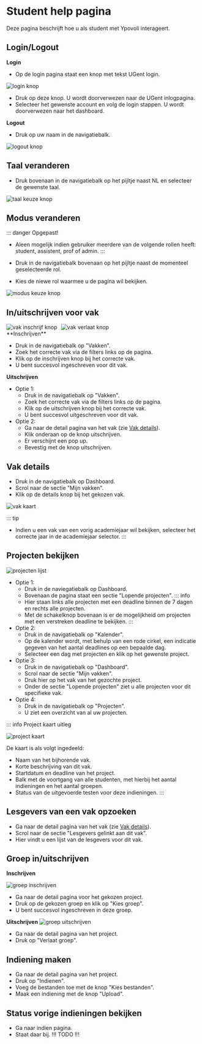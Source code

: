 # Student help pagina

Deze pagina beschrijft hoe u als student met Ypovoli interageert.


## Login/Logout

**Login**

- Op de login pagina staat een knop met tekst UGent login.

![login knop](../assets/login-button.png)
- Druk op deze knop. U wordt doorverwezen naar de UGent inlogpagina.
- Selecteer het gewenste account en volg de login stappen. U wordt doorverwezen naar het dashboard.

**Logout**

- Druk op uw naam in de navigatiebalk.

![logout knop](../assets/nl/logout-button.png)

## Taal veranderen

- Druk bovenaan in de navigatiebalk op het pijltje naast NL en selecteer de gewenste taal.

![taal keuze knop](../assets/nl/lang-change.png)

## Modus veranderen

::: danger Opgepast!
- Aleen mogelijk indien gebruiker meerdere van de volgende rollen heeft: student, assistent, prof of admin.
:::

- Druk in de navigatiebalk bovenaan op het pijltje naast de momenteel geselecteerde rol.
- Kies de niewe rol waarmee u de pagina wil bekijken.

![modus keuze knop](../assets/student/modus-change.png)

## In/uitschrijven voor vak

<div style="display: flex; align-items: center;">
    <img src="../assets/student/nl/join-course.png" alt="vak inschrijf knop" style="width: auto; height: auto; margin-right: 10px;">
    <img src="../assets/student/nl/leave-course.png" alt="vak verlaat knop" style="width: auto; height: auto;">
</div>
**Inschrijven**

- Druk in de navigatiebalk op "Vakken".
- Zoek het correcte vak via de filters links op de pagina.
- Klik op de inschrijven knop bij het correcte vak.
- U bent succesvol ingeschreven voor dit vak.

**Uitschrijven**
- Optie 1:
  - Druk in de navigatiebalk op "Vakken".
  - Zoek het correcte vak via de filters links op de pagina.
  - Klik op de uitschrijven knop bij het correcte vak.
  - U bent succesvol uitgeschreven voor dit vak. 
- Optie 2:
  - Ga naar de detail pagina van het vak (zie [Vak details](#vak-details)).
  - Klik onderaan op de knop uitschrijven.
  - Er verschijnt een pop up.
  - Bevestig met de knop uitschrijven.

## Vak details
- Druk in de navigatiebalk op Dashboard.
- Scrol naar de sectie "Mijn vakken".
- Klik op de details knop bij het gekozen vak.

![vak kaart](../assets/course-card.png)

::: tip
- Indien u een vak van een vorig academiejaar wil bekijken, selecteer het correcte jaar in de academiejaar selector.
:::

## Projecten bekijken

![projecten lijst](../assets/nl/project-list.png)

- Optie 1:
  - Druk in de naviegatiebalk op Dashboard.
  - Bovenaan de pagina staat een sectie "Lopende projecten".
  ::: info
  - Hier staan links alle projecten met een deadline binnen de 7 dagen en rechts alle projecten.
  - Met de schakelknop bovenaan is er de mogelijkheid om projecten met een verstreken deadline te bekijken.
  :::
- Optie 2:
  - Druk in de navigatiebalk op "Kalender".
  - Op de kalender wordt, met behulp van een rode cirkel, een indicatie gegeven van het aantal deadlines op een bepaalde dag. 
  - Selecteer een dag met projecten en klik op het gewenste project.
- Optie 3:
  - Druk in de navigatiebalk op "Dashboard".
  - Scrol naar de sectie "Mijn vakken".
  - Druk hier op het vak van het gezochte project.
  - Onder de sectie "Lopende projecten" ziet u alle projecten voor dit specifieke vak.
- Optie 4: 
  - Druk in de navigatiebalk op "Projecten".
  - U ziet een overzicht van al uw projecten.

::: info Project kaart uitleg
<!-- TODO maybey ne fotoke en me numerkes aanduide -->
![project kaart](../assets/nl/project-card.png)

De kaart is als volgt ingedeeld:
- Naam van het bijhorende vak.
- Korte beschrijving van dit vak.
- Startdatum en deadline van het project.
- Balk met de voortgang van alle studenten, met hierbij het aantal indieningen en het aantal groepen.
- Status van de uitgevoerde testen voor deze indieningen.
:::

## Lesgevers van een vak opzoeken
- Ga naar de detail pagina van het vak (zie [Vak details](#vak-details)).
- Scrol naar de sectie "Lesgevers gelinkt aan dit vak".
- Hier vindt u een lijst van de lesgevers voor dit vak.

## Groep in/uitschrijven

  **Inschrijven**

  ![groep inschrijven](../assets/student/nl/group-join.png)
- Ga naar de detail pagina voor het gekozen project.
- Druk op de gekozen groep en klik op "Kies groep".
- U bent succesvol ingeschreven in deze groep.

**Uitschrijven**
  ![groep uitschrijven](../assets/student/nl/group-leave.png)
- Ga naar de detail pagina van het project.
- Druk op "Verlaat groep".

## Indiening maken
- Ga naar de detail pagina van het project.
- Druk op "Indienen".
- Voeg de bestanden toe met de knop "Kies bestanden".
- Maak een indiening met de knop "Upload".

## Status vorige indieningen bekijken
- Ga naar indien pagina.
- Staat daar bij. !!! TODO !!!
